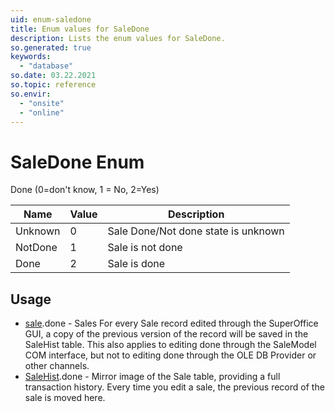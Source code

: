 ```yaml
---
uid: enum-saledone
title: Enum values for SaleDone
description: Lists the enum values for SaleDone.
so.generated: true
keywords:
  - "database"
so.date: 03.22.2021
so.topic: reference
so.envir:
  - "onsite"
  - "online"
---
```


# SaleDone Enum

Done (0=don&apos;t know, 1 = No, 2=Yes)

| Name | Value | Description |
|------|-------|-------------|
|Unknown|0|Sale Done/Not done state is unknown|
|NotDone|1|Sale is not done|
|Done|2|Sale is done|

## Usage

* [sale](../sale.md).done - Sales  For every Sale record edited through the SuperOffice GUI, a copy of the previous version of the record will be saved in the SaleHist table. This also applies to editing done through the SaleModel COM interface, but not to editing done through the OLE DB Provider or other channels.  
* [SaleHist](../salehist.md).done - Mirror image of the Sale table, providing a full transaction history. Every time you edit a sale, the previous record of the sale is moved here. 
